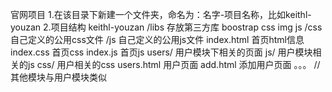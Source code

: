官网项目
1.在该目录下新建一个文件夹，命名为：名字-项目名称，比如keithl-youzan
2.项目结构
keithl-youzan
     /libs   存放第三方库
        boostrap
            css
            img
            js
     /css    自己定义的公用css文件
     /js     自己定义的公用js文件
     index.html  首页html信息
     index.css   首页css
     index.js    首页js
     users/      用户模块下相关的页面
        js/      用户模块相关的js
        css/     用户相关的css
        users.html   用户页面
        add.html     添加用户页面
        。。。
     // 其他模块与用户模块类似
